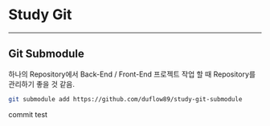 # Study Git
---
## Git Submodule
하나의 Repository에서 Back-End / Front-End 프로젝트 작업 할 때 Repository를 관리하기 좋을 것 같음.

```bash
git submodule add https://github.com/duflow89/study-git-submodule
```


commit test